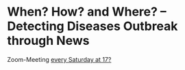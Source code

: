 # When? How? and Where? – Detecting Diseases Outbreak through News


Zoom-Meeting [every Saturday at 17?](https://uni-wuppertal.zoom.us/j/91446099437?pwd=M1dVWEJHTk45YU4vUkpHQ2Q0aDdXdz09)



